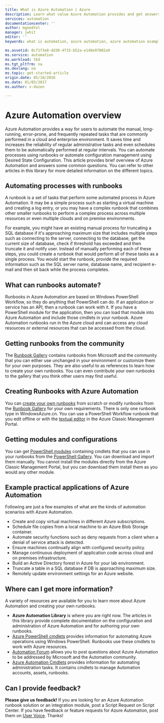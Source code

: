 ```yaml
---
title: What is Azure Automation | Azure
description: Learn what value Azure Automation provides and get answers to common questions so that you can get started in creating, using runbooks.
services: automation
documentationcenter: ''
author: mgoedtel
manager: jwhit
editor: ''
keywords: what is automation, azure automation, azure automation examples

ms.assetid: 0cf1f3e8-dd30-4f33-b52a-e148e97802a9
ms.service: automation
ms.workload: tbd
ms.tgt_pltfrm: na
ms.devlang: na
ms.topic: get-started-article
origin.date: 05/10/2016
ms.date: 01/03/2017
ms.author: v-dazen

---
```

# Azure Automation overview
Azure Automation provides a way for users to automate the manual, long-running, error-prone, and frequently repeated tasks that are commonly performed in a cloud and enterprise environment. It saves time and increases the reliability of regular administrative tasks and even schedules them to be automatically performed at regular intervals. You can automate processes using runbooks or automate configuration management using Desired State Configuration. This article provides brief overview of Azure Automation and answers some common questions. You can refer to other articles in this library for more detailed information on the different topics.

## Automating processes with runbooks
A runbook is a set of tasks that perform some automated process in Azure Automation. It may be a simple process such as starting a virtual machine and creating a log entry, or you may have a complex runbook that combines other smaller runbooks to perform a complex process across multiple resources or even multiple clouds and on premise environments.  

For example, you might have an existing manual process for truncating a SQL database if it's approaching maximum size that includes multiple steps such as connecting to the server, connecting to the database, get the current size of database, check if threshold has exceeded and then truncate it and notify user. Instead of manually performing each of these steps, you could create a runbook that would perform all of these tasks as a single process. You would start the runbook, provide the required information such as the SQL server name, database name, and recipient e-mail and then sit back while the process completes. 

## What can runbooks automate?
Runbooks in Azure Automation are based on Windows PowerShell Workflow, so they do anything that PowerShell can do. If an application or service has an API, then a runbook can work with it. If you have a PowerShell module for the application, then you can load that module into Azure Automation and include those cmdlets in your runbook. Azure Automation runbooks run in the Azure cloud and can access any cloud resources or external resources that can be accessed from the cloud. 

## Getting runbooks from the community
The [Runbook Gallery](automation-runbook-gallery.md#runbooks-in-runbook-gallery) contains runbooks from Microsoft and the community that you can either use unchanged in your environment or customize them for your own purposes. They are also useful to as references to learn how to create your own runbooks. You can even contribute your own runbooks to the gallery that you think other users may find useful. 

## Creating Runbooks with Azure Automation
You can [create your own runbooks](automation-creating-importing-runbook.md) from scratch or modify runbooks from the [Runbook Gallery](automation-runbook-gallery.md) for your own requirements. There is only one runbook type in WindowsAzure.cn. You can use a PowerShell Workflow runbook that you edit offline or with the [textual editor](automation-edit-textual-runbook.md) in the Azure Classic Management Portal.

## Getting modules and configurations
You can get [PowerShell modules](automation-runbook-gallery.md) containing cmdlets that you can use in your runbooks from the [PowerShell Gallery](http://www.powershellgallery.com/). You can download and import them manually. You cannot install the modules directly from the Azure Classic Management Portal, but you can download them install them as you would any other module. 

## Example practical applications of Azure Automation
Following are just a few examples of what are the kinds of automation scenarios with Azure Automation. 

* Create and copy virtual machines in different Azure subscriptions. 
* Schedule file copies from a local machine to an Azure Blob Storage container. 
* Automate security functions such as deny requests from a client when a denial of service attack is detected. 
* Ensure machines continually align with configured security policy.
* Manage continuous deployment of application code across cloud and on premises infrastructure. 
* Build an Active Directory forest in Azure for your lab environment. 
* Truncate a table in a SQL database if DB is approaching maximum size. 
* Remotely update environment settings for an Azure website. 

## Where can I get more information?
A variety of resources are available for you to learn more about Azure Automation and creating your own runbooks. 

* **Azure Automation Library** is where you are right now. The articles in this library provide complete documentation on the configuration and administration of Azure Automation and for authoring your own runbooks. 
* [Azure PowerShell cmdlets](http://msdn.microsoft.com/library/jj156055.aspx) provides information for automating Azure operations using Windows PowerShell. Runbooks use these cmdlets to work with Azure resources. 
* [Automation Forum](https://social.msdn.microsoft.com/Forums/en-US/home?forum=azureautomation%2Cazureautomation) allows you to post questions about Azure Automation to be addressed by Microsoft and the Automation community. 
* [Azure Automation Cmdlets](https://msdn.microsoft.com/library/dn690262.aspx) provides information for automating administration tasks. It contains cmdlets to manage Automation accounts, assets, runbooks.

## Can I provide feedback?
**Please give us feedback!** If you are looking for an Azure Automation runbook solution or an integration module, post a Script Request on Script Center. If you have feedback or feature requests for Azure Automation, post them on [User Voice](https://www.azure.cn/product-feedback). Thanks!